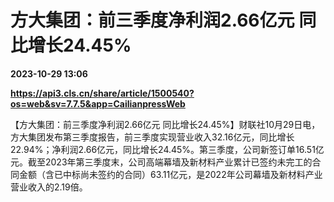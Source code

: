 # 方大集团：前三季度净利润2.66亿元 同比增长24.45%

**2023-10-29 13:06**

**https://api3.cls.cn/share/article/1500540?os=web&sv=7.7.5&app=CailianpressWeb**

【方大集团：前三季度净利润2.66亿元 同比增长24.45%】财联社10月29日电，方大集团发布第三季度报告，前三季度实现营业收入32.16亿元，同比增长22.94%；净利润2.66亿元，同比增长24.45%。第三季度，公司新签订单16.51亿元。截至2023年第三季度末，公司高端幕墙及新材料产业累计已签约未完工的合同金额（含已中标尚未签约的合同）63.11亿元，是2022年公司幕墙及新材料产业营业收入的2.19倍。